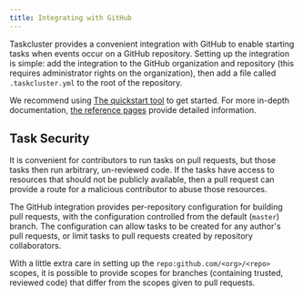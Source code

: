 ```yaml
---
title: Integrating with GitHub
---
```


Taskcluster provides a convenient integration with GitHub to enable starting
tasks when events occur on a GitHub repository.  Setting up the integration is
simple: add the integration to the GitHub organization and repository
(this requires administrator rights on the organization), then add a file called
`.taskcluster.yml` to the root of the repository.

We recommend using [The quickstart
tool](/quickstart) to get started.  For more
in-depth documentation, [the reference
pages](/docs/reference/integrations/github/docs/usage)
provide detailed information.

## Task Security

It is convenient for contributors to run tasks on pull requests, but those
tasks then run arbitrary, un-reviewed code. If the tasks have access to
resources that should not be publicly available, then a pull request can
provide a route for a malicious contributor to abuse those resources.

The GitHub integration provides per-repository configuration for building pull
requests, with the configuration controlled from the default (`master`) branch.
The configuration can allow tasks to be created for any author's pull requests,
or limit tasks to pull requests created by repository collaborators.

With a little extra care in setting up the `repo:github.com/<org>/<repo>`
scopes, it is possible to provide scopes for branches (containing trusted,
reviewed code) that differ from the scopes given to pull requests.
